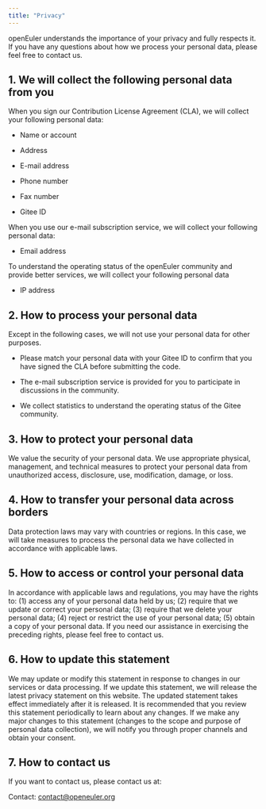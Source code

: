 ```yaml
---
title: "Privacy"
---
```

<ClientOnly>
  <common-banner
      :pc-src="'/img/security/privacy-banner.png'"
      :mobile-src="'/img/security/privacy-banner.png'"
      :inside-name="'PRIVACY POLICY'"
      outside-name="Privacy"
  ></common-banner>
</ClientOnly>
<div class="other markdown">

openEuler understands the importance of your privacy and fully respects it. If you have any questions about how we process your personal data, please feel free to contact us. 

## 1. We will collect the following personal data from you

When you sign our Contribution License Agreement (CLA), we will collect your following personal data: 

+ Name or account

+ Address

+ E-mail address

+ Phone number

+ Fax number

+ Gitee ID

When you use our e-mail subscription service, we will collect your following personal data:

+ Email address

To understand the operating status of the openEuler community and provide better services, we will collect your following personal data

+ IP address

## 2. How to process your personal data

Except in the following cases, we will not use your personal data for other purposes. 

+ Please match your personal data with your Gitee ID to confirm that you have signed the CLA before submitting the code. 

+ The e-mail subscription service is provided for you to participate in discussions in the community.

+ We collect statistics to understand the operating status of the Gitee community.

## 3. How to protect your personal data

We value the security of your personal data. We use appropriate physical, management, and technical measures to protect your personal data from unauthorized access, disclosure, use, modification, damage, or loss.

## 4. How to transfer your personal data across borders

Data protection laws may vary with countries or regions. In this case, we will take measures to process the personal data we have collected in accordance with applicable laws. 

## 5. How to access or control your personal data

In accordance with applicable laws and regulations, you may have the rights to: (1) access any of your personal data held by us; (2) require that we update or correct your personal data; (3) require that we delete your personal data; (4) reject or restrict the use of your personal data; (5) obtain a copy of your personal data. If you need our assistance in exercising the preceding rights, please feel free to contact us.

## 6. How to update this statement

We may update or modify this statement in response to changes in our services or data processing. If we update this statement, we will release the latest privacy statement on this website. The updated statement takes effect immediately after it is released. It is recommended that you review this statement periodically to learn about any changes. If we make any major changes to this statement (changes to the scope and purpose of personal data collection), we will notify you through proper channels and obtain your consent.

## 7. How to contact us

If you want to contact us, please contact us at:

Contact: <contact@openeuler.org>

</div>